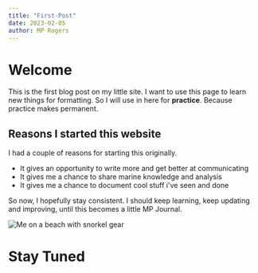```yaml
---
title: "First-Post"
date: 2023-02-05
author: MP Rogers
---
```

# Welcome

This is the first blog post on my little site. I want to use this page to learn new things for formatting.
So I will use in here for **practice**. Because practice makes permanent.

## Reasons I started this website

I had a couple of reasons for starting this originally.
+ It gives an opportunity to write more and get better at communicating
+ It gives me a chance to share marine knowledge and analysis
+ It gives me a chance to document cool stuff i've seen and done

So now, I hopefully stay consistent. I should keep learning, keep updating and improving,
until this becomes a little MP Journal.

![Me on a beach with snorkel gear]("https://github.com/MP-Rogers/MP-Rogers.github.io/blob/88e203d2afdcb29a4e36e4be2975f0adf7e7ef28/docs/assets/images/IMG-20230102-WA0023.jpg")


# Stay Tuned
